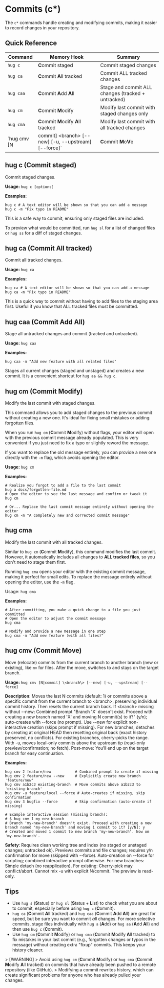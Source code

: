 # Commits (c*)

The `c*` commands handle creating and modifying commits, making it easier to record changes in your repository.

## Quick Reference

| Command   | Memory Hook                           | Summary                                            |
|-----------|---------------------------------------|----------------------------------------------------|
| `hug c`   | **C**ommit staged                     | Commit staged changes                              |
| `hug ca`  | **C**ommit **A**ll tracked            | Commit ALL tracked changes                         |
| `hug caa` | **C**ommit **A**dd **A**ll            | Stage and commit ALL changes (tracked + untracked) |
| `hug cm`  | **C**ommit **M**odify                 | Modify last commit with staged changes only        |
| `hug cma` | **C**ommit **M**odify **A**ll tracked | Modify last commit with all tracked changes        |
| `hug cmv [N|commit] \<branch\> [--new] [-u, --upstream] [--force]` | **C**ommit **M**o**V**e | Move commits to another branch (like mv for files) |

## hug c (Commit staged)

Commit staged changes.

**Usage:** `hug c [options]`

**Examples:**
```shell
hug c # A text editor will be shown so that you can add a message
hug c -m "Fix typo in README"
```

This is a safe way to commit, ensuring only staged files are included.

To preview what would be committed, run `hug sl` for a list of changed files or `hug ss` for a diff of staged changes.

## hug ca (Commit All tracked)

Commit all tracked changes.

**Usage:** `hug ca`

**Examples:**
```shell
hug ca # A text editor will be shown so that you can add a message
hug ca -m "Fix typo in README"
```

This is a quick way to commit without having to add files to the staging area first.
Useful if you know that ALL tracked files must be committed.

## hug caa (Commit Add All)

Stage all untracked changes and commit (tracked and untracked).

**Usage:** `hug caa`

**Examples:**
```shell
hug caa -m "Add new feature with all related files"
```

Stages all current changes (staged and unstaged) and creates a new commit.
It is a convenient shortcut for `hug aa && hug c`.

## hug cm (Commit Modify)

Modify the last commit with staged changes.

This command allows you to add staged changes to the previous commit without creating a new one. It's ideal for fixing small mistakes or adding forgotten files.

When you run `hug cm` (**C**ommit **M**odify) without flags, your editor will open with the previous commit message already populated. This is very convenient if you just need to fix a typo or slightly reword the message.

If you want to replace the old message entirely, you can provide a new one directly with the `-m` flag, which avoids opening the editor.

**Usage:** `hug cm`

**Examples:**
```shell
# Realize you forgot to add a file to the last commit
hug a docs/forgotten-file.md
# Open the editor to see the last message and confirm or tweak it
hug cm

# Or... Replace the last commit message entirely without opening the editor
hug cm -m "A completely new and corrected commit message"
```

## hug cma

Modify the last commit with all tracked changes.

Similar to `hug cm` (**C**ommit **M**odify), this command modifies the last commit.
However, it automatically includes all changes to **ALL tracked files**, so you don't need to stage them first.

Running `hug cma` opens your editor with the existing commit message, making it perfect for small edits. To replace the message entirely without opening the editor, use the `-m` flag.

Usage: `hug cma`

**Examples:**
```shell
# After committing, you make a quick change to a file you just committed
# Open the editor to adjust the commit message
hug cma

# Modify and provide a new message in one step
hug cma -m "Add new feature (with all files)"
```

## hug cmv (Commit Move)

Move (relocate) commits from the current branch to another branch (new or existing), like `mv` for files. After the move, switches to and stays on the target branch.

**Usage:** `hug cmv [N|commit] \<branch\> [--new] [-u, --upstream] [--force]`

**Description**: Moves the last N commits (default: 1) or commits above a specific commit from the current branch to \<branch\>, preserving individual commit history. Then resets the current branch back. If \<branch\> missing without --new: Combined prompt "Branch 'X' doesn't exist. Proceed with creating a new branch named 'X' and moving N commit(s) to it?" (y/n); auto-creates with --force (no prompt). Use --new for explicit non-interactive creation (skips prompt if missing). For new branches, detaches by creating at original HEAD then resetting original back (exact history preserved, no conflicts). For existing branches, cherry-picks the range. With -u, moves local-only commits above the upstream tip (read-only preview/confirmation; no fetch). Post-move: You'll end up on the target branch for easy continuation.

**Examples:**
```shell
hug cmv 2 feature/new           # Combined prompt to create if missing
hug cmv 2 feature/new --new     # Explicitly create new branch 'feature/new'
hug cmv a1b2c3 existing-branch  # Move commits above a1b2c3 to 'existing-branch'
hug cmv -u feature/local --force # Auto-creates if missing, skip confirmation
hug cmv 3 bugfix --force        # Skip confirmation (auto-create if missing)

# Example interactive session (missing branch):
# $ hug cmv 1 my-new-branch
# Branch 'my-new-branch' doesn't exist. Proceed with creating a new branch named 'my-new-branch' and moving 1 commit to it? [y/N]: y
# Created and moved 1 commit to new branch 'my-new-branch'. Now on 'my-new-branch'.
```

**Safety**: Requires clean working tree and index (no staged or unstaged changes; untracked ok). Previews commits and file changes; requires y/n confirmation for move (skipped with --force). Auto-creation on --force for scripting; combined interactive prompt otherwise. For new branches: Simple detach (no reapplication). For existing: Cherry-pick may conflict/abort. Cannot mix -u with explicit N/commit. The preview is read-only.

## Tips
- Use `hug s` (**S**tatus) or `hug sl` (**S**tatus + **L**ist) to check what you are about to commit, especially before using `hug c` (**C**ommit).
- `hug ca` (**C**ommit **A**ll tracked) and `hug caa` (**C**ommit **A**dd **A**ll) are great for speed, but be sure you want to commit *all* changes. For more selective commits, stage files individually with `hug a` (**A**dd) or `hug aa` (**A**dd **A**ll) and then use `hug c` (**C**ommit).
- Use `hug cm` (**C**ommit **M**odify) or `hug cma` (**C**ommit **M**odify **A**ll tracked) to fix mistakes in your last commit (e.g., forgotten changes or typos in the message) without creating extra "fixup" commits. This keeps your history cleaner.

\> [!WARNING]
\> Avoid using `hug cm` (**C**ommit **M**odify) or `hug cma` (**C**ommit **M**odify **A**ll tracked) on commits that have already been pushed to a remote repository (like GitHub).
\> Modifying a commit rewrites history, which can create significant problems for anyone who has already pulled your changes.
